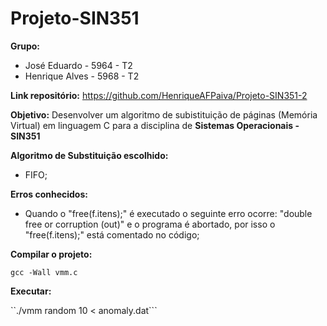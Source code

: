 # Projeto-SIN351

**Grupo:**
  - José Eduardo - 5964 - T2
  - Henrique Alves - 5968 - T2

  
**Link repositório:** https://github.com/HenriqueAFPaiva/Projeto-SIN351-2

**Objetivo:**
  Desenvolver um algoritmo de subistituição de páginas (Memória Virtual) em linguagem C para a disciplina de **Sistemas Operacionais - SIN351**
  
**Algoritmo de Substituição escolhido:**
  - FIFO;
  
**Erros conhecidos:**
  - Quando o "free(f.itens);" é executado o seguinte erro ocorre: "double free or corruption (out)" e o programa é abortado, por isso o "free(f.itens);" está comentado no código;
  
**Compilar o projeto:**

```gcc -Wall vmm.c```

**Executar:**

``./vmm random 10 < anomaly.dat```
